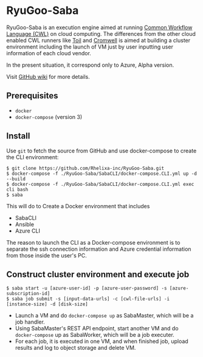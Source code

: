 # RyuGoo-Saba
RyuGoo-Saba is an execution engine aimed at running [Common Workflow Language (CWL)](https://www.commonwl.org) on cloud computing. The differences from the other cloud enabled CWL runners like [Toil](https://github.com/BD2KGenomics/toil) and [Cromwell](https://github.com/broadinstitute/cromwell) is aimed at building a cluster environment including the launch of VM just by user inputting user information of each cloud vendor.

In the present situation, it correspond only to Azure, Alpha version.

Visit [GitHub wiki](https://github.com/Rhelixa-inc/RyuGoo-Saba/wiki) for more details.

## Prerequisites
- `docker`
- `docker-compose` (version 3)

## Install
Use `git` to fetch the source from GitHub and use docker-compose to create the CLI environment:

```
$ git clone https://github.com/Rhelixa-inc/RyuGoo-Saba.git
$ docker-compose -f ./RyuGoo-Saba/SabaCLI/docker-compose.CLI.yml up -d --build
$ docker-compose -f ./RyuGoo-Saba/SabaCLI/docker-compose.CLI.yml exec cli bash
$ saba
```

This will do to Create a Docker environment that includes

- SabaCLI
- Ansible
- Azure CLI

The reason to launch the CLI as a Docker-compose environment is to separate the ssh connection information and Azure credential information from those inside the user's PC.

## Construct cluster environment and execute job
```
$ saba start -u [azure-user-id] -p [azure-user-password] -s [azure-subscription-id]
$ saba job submit -s [input-data-urls] -c [cwl-file-urls] -i [instance-size] -d [disk-size]
```

- Launch a VM and do `docker-compose up` as SabaMaster, which will be a job handler.
- Using SabaMaster's REST API endpoint, start another VM and do `docker-compose` up as SabaWorker, which will be a job executer.
- For each job, it is executed in one VM, and when finished job, upload results and log to object storage and delete VM.

